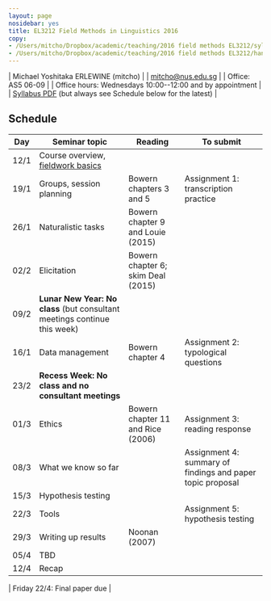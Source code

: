```yaml
---
layout: page
nosidebar: yes
title: EL3212 Field Methods in Linguistics 2016
copy:
- /Users/mitcho/Dropbox/academic/teaching/2016 field methods EL3212/syllabus/syllabus.pdf
- /Users/mitcho/Dropbox/academic/teaching/2016 field methods EL3212/handouts/handout*.pdf
---
```


| Michael Yoshitaka ERLEWINE (mitcho) |
| <a href='mailto:mitcho@nus.edu.sg'>mitcho@nus.edu.sg</a> |
| Office: AS5 06-09 |
| Office hours: Wednesdays 10:00--12:00 and by appointment |
| [Syllabus PDF](syllabus.pdf) (but always see Schedule below for the latest) |

## Schedule

| Day | Seminar topic | Reading | To submit |
|-----|-------|---------|-----------|
| 12/1 | Course overview, [fieldwork basics](handout01.pdf) | | |
| 19/1 | Groups, session planning | Bowern chapters 3 and 5 | Assignment 1: transcription practice |
| 26/1 | Naturalistic tasks | Bowern chapter 9 and Louie (2015) | |
| 02/2 | Elicitation | Bowern chapter 6; skim Deal (2015) | |
| 09/2 | **Lunar New Year: No class** (but consultant meetings continue this week) | |
| 16/1 | Data management | Bowern chapter 4 | Assignment 2: typological questions |
| 23/2 | **Recess Week: No class and no consultant meetings** | | |
| 01/3 | Ethics | Bowern chapter 11 and Rice (2006) | Assignment 3: reading response |
| 08/3 | What we know so far | | Assignment 4: summary of findings and paper topic proposal|
| 15/3 | Hypothesis testing | | |
| 22/3 | Tools | | Assignment 5: hypothesis testing |
| 29/3 | Writing up results | Noonan (2007) | |
| 05/4 | TBD | | |
| 12/4 | Recap | | |

| Friday 22/4: Final paper due |